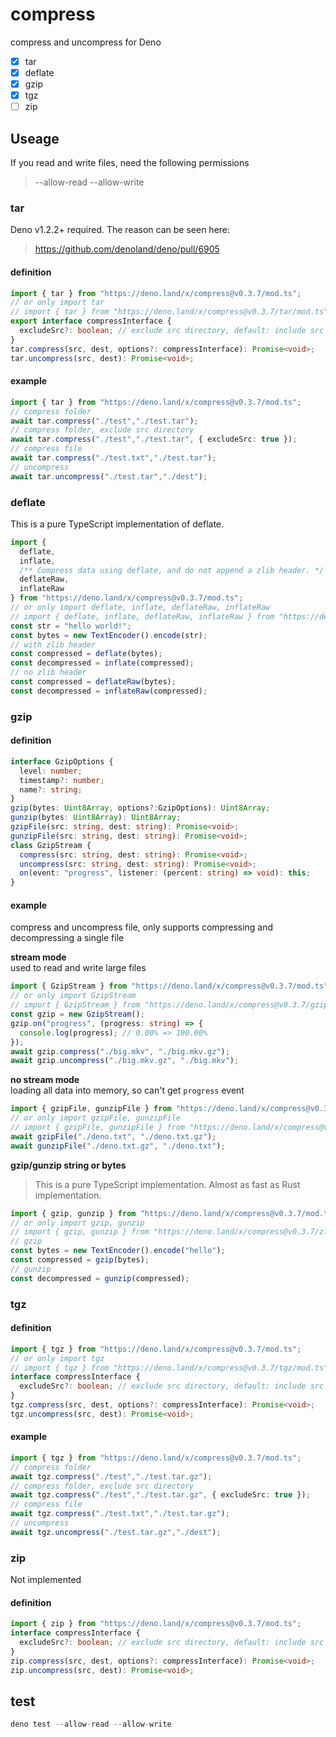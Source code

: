 # compress
compress and uncompress for Deno

* [x] tar
* [x] deflate
* [x] gzip
* [x] tgz
* [ ] zip

## Useage  
If you read and write files, need the following permissions
> --allow-read --allow-write

### tar 
Deno v1.2.2+ required.
The reason can be seen here:
> https://github.com/denoland/deno/pull/6905

#### definition
```ts
import { tar } from "https://deno.land/x/compress@v0.3.7/mod.ts";
// or only import tar
// import { tar } from "https://deno.land/x/compress@v0.3.7/tar/mod.ts";
export interface compressInterface {
  excludeSrc?: boolean; // exclude src directory, default: include src directory
}
tar.compress(src, dest, options?: compressInterface): Promise<void>;
tar.uncompress(src, dest): Promise<void>;
```

#### example
```ts
import { tar } from "https://deno.land/x/compress@v0.3.7/mod.ts";
// compress folder
await tar.compress("./test","./test.tar");
// compress folder, exclude src directory
await tar.compress("./test","./test.tar", { excludeSrc: true });
// compress file
await tar.compress("./test.txt","./test.tar");
// uncompress
await tar.uncompress("./test.tar","./dest");
```

### deflate  
This is a pure TypeScript implementation of deflate.
```ts
import { 
  deflate, 
  inflate, 
  /** Compress data using deflate, and do not append a zlib header. */
  deflateRaw, 
  inflateRaw
} from "https://deno.land/x/compress@v0.3.7/mod.ts";
// or only import deflate, inflate, deflateRaw, inflateRaw
// import { deflate, inflate, deflateRaw, inflateRaw } from "https://deno.land/x/compress@v0.3.7/zlib/mod.ts";
const str = "hello world!";
const bytes = new TextEncoder().encode(str);
// with zlib header
const compressed = deflate(bytes);
const decompressed = inflate(compressed);
// no zlib header
const compressed = deflateRaw(bytes);
const decompressed = inflateRaw(compressed);
```

### gzip

#### definition
```ts
interface GzipOptions {
  level: number;
  timestamp?: number;
  name?: string;
}
gzip(bytes: Uint8Array, options?:GzipOptions): Uint8Array;
gunzip(bytes: Uint8Array): Uint8Array;
gzipFile(src: string, dest: string): Promise<void>;
gunzipFile(src: string, dest: string): Promise<void>;
class GzipStream {
  compress(src: string, dest: string): Promise<void>;
  uncompress(src: string, dest: string): Promise<void>;
  on(event: "progress", listener: (percent: string) => void): this;
}
```

#### example 
compress and uncompress file, only supports compressing and decompressing a single file 

__stream mode__  
used to read and write large files
```ts
import { GzipStream } from "https://deno.land/x/compress@v0.3.7/mod.ts";
// or only import GzipStream
// import { GzipStream } from "https://deno.land/x/compress@v0.3.7/gzip/mod.ts";
const gzip = new GzipStream();
gzip.on("progress", (progress: string) => {
  console.log(progress); // 0.00% => 100.00%
});
await gzip.compress("./big.mkv", "./big.mkv.gz");
await gzip.uncompress("./big.mkv.gz", "./big.mkv");
```  

__no stream mode__  
loading all data into memory, so can't get `progress` event
```ts
import { gzipFile, gunzipFile } from "https://deno.land/x/compress@v0.3.7/mod.ts";
// or only import gzipFile, gunzipFile
// import { gzipFile, gunzipFile } from "https://deno.land/x/compress@v0.3.7/gzip/mod.ts";
await gzipFile("./deno.txt", "./deno.txt.gz");
await gunzipFile("./deno.txt.gz", "./deno.txt");
```

**gzip/gunzip string or bytes**  
> This is a pure TypeScript implementation. Almost as fast as Rust implementation.
```ts
import { gzip, gunzip } from "https://deno.land/x/compress@v0.3.7/mod.ts";
// or only import gzip, gunzip
// import { gzip, gunzip } from "https://deno.land/x/compress@v0.3.7/zlib/mod.ts";
// gzip
const bytes = new TextEncoder().encode("hello");
const compressed = gzip(bytes);
// gunzip
const decompressed = gunzip(compressed);
```

### tgz  

#### definition
```ts
import { tgz } from "https://deno.land/x/compress@v0.3.7/mod.ts";
// or only import tgz
// import { tgz } from "https://deno.land/x/compress@v0.3.7/tgz/mod.ts";
interface compressInterface {
  excludeSrc?: boolean; // exclude src directory, default: include src directory
}
tgz.compress(src, dest, options?: compressInterface): Promise<void>;
tgz.uncompress(src, dest): Promise<void>;
```  

#### example
```ts
import { tgz } from "https://deno.land/x/compress@v0.3.7/mod.ts";
// compress folder
await tgz.compress("./test","./test.tar.gz");
// compress folder, exclude src directory
await tgz.compress("./test","./test.tar.gz", { excludeSrc: true });
// compress file
await tgz.compress("./test.txt","./test.tar.gz");
// uncompress 
await tgz.uncompress("./test.tar.gz","./dest");
```

### zip  
Not implemented  

#### definition
```ts
import { zip } from "https://deno.land/x/compress@v0.3.7/mod.ts";
interface compressInterface {
  excludeSrc?: boolean; // exclude src directory, default: include src directory
}
zip.compress(src, dest, options?: compressInterface): Promise<void>;
zip.uncompress(src, dest): Promise<void>;
```

## test
```ts
deno test --allow-read --allow-write
```
